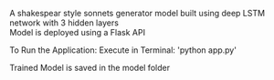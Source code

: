 A shakespear style sonnets generator model built using deep LSTM network with 3 hidden layers                                                
Model is deployed using a Flask API

To Run the Application:
Execute in Terminal: 'python app.py'

Trained Model is saved in the model folder
